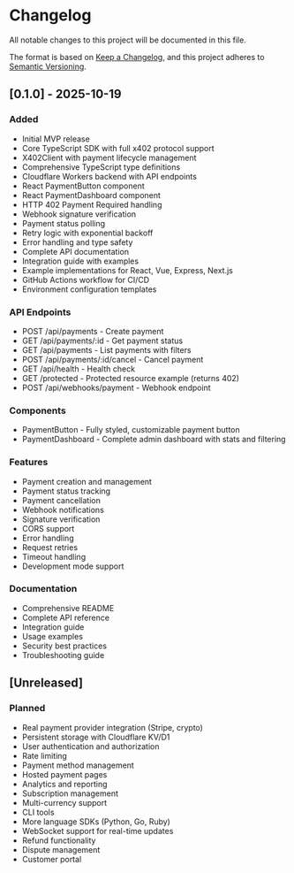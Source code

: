 # Changelog

All notable changes to this project will be documented in this file.

The format is based on [Keep a Changelog](https://keepachangelog.com/en/1.0.0/),
and this project adheres to [Semantic Versioning](https://semver.org/spec/v2.0.0.html).

## [0.1.0] - 2025-10-19

### Added
- Initial MVP release
- Core TypeScript SDK with full x402 protocol support
- X402Client with payment lifecycle management
- Comprehensive TypeScript type definitions
- Cloudflare Workers backend with API endpoints
- React PaymentButton component
- React PaymentDashboard component
- HTTP 402 Payment Required handling
- Webhook signature verification
- Payment status polling
- Retry logic with exponential backoff
- Error handling and type safety
- Complete API documentation
- Integration guide with examples
- Example implementations for React, Vue, Express, Next.js
- GitHub Actions workflow for CI/CD
- Environment configuration templates

### API Endpoints
- POST /api/payments - Create payment
- GET /api/payments/:id - Get payment status
- GET /api/payments - List payments with filters
- POST /api/payments/:id/cancel - Cancel payment
- GET /api/health - Health check
- GET /protected - Protected resource example (returns 402)
- POST /api/webhooks/payment - Webhook endpoint

### Components
- PaymentButton - Fully styled, customizable payment button
- PaymentDashboard - Complete admin dashboard with stats and filtering

### Features
- Payment creation and management
- Payment status tracking
- Payment cancellation
- Webhook notifications
- Signature verification
- CORS support
- Error handling
- Request retries
- Timeout handling
- Development mode support

### Documentation
- Comprehensive README
- Complete API reference
- Integration guide
- Usage examples
- Security best practices
- Troubleshooting guide

## [Unreleased]

### Planned
- Real payment provider integration (Stripe, crypto)
- Persistent storage with Cloudflare KV/D1
- User authentication and authorization
- Rate limiting
- Payment method management
- Hosted payment pages
- Analytics and reporting
- Subscription management
- Multi-currency support
- CLI tools
- More language SDKs (Python, Go, Ruby)
- WebSocket support for real-time updates
- Refund functionality
- Dispute management
- Customer portal
